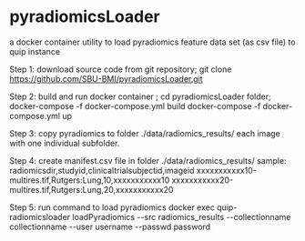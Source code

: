 # pyradiomicsLoader
a docker container utility to load pyradiomics feature data set (as csv file) to quip instance

Step 1: download source code from git repository;
     git clone https://github.com/SBU-BMI/pyradiomicsLoader.git
     
Step 2: build and run docker container ;
  cd pyradiomicsLoader folder;
  docker-compose -f docker-compose.yml build
  docker-compose -f docker-compose.yml up
  
Step 3: copy pyradiomics to folder ./data/radiomics_results/ 
  each image with one individual subfolder.
  
Step 4: create manifest.csv file in  folder ./data/radiomics_results/ 
  sample:
  radiomicsdir,studyid,clinicaltrialsubjectid,imageid
  xxxxxxxxxxx10-multires.tif,Rutgers:Lung,10,xxxxxxxxxxx10
  xxxxxxxxxxx20-multires.tif,Rutgers:Lung,20,xxxxxxxxxxx20
  
Step 5: run command to load pyradiomics
  docker exec quip-radiomicsloader loadPyradiomics --src radiomics_results --collectionname collectionname --user username --passwd password
